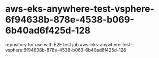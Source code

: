 # aws-eks-anywhere-test-vsphere-6f94638b-878e-4538-b069-6b40ad6f425d-128
repository for use with E2E test job aws-eks-anywhere-test-vsphere:6f94638b-878e-4538-b069-6b40ad6f425d-128
